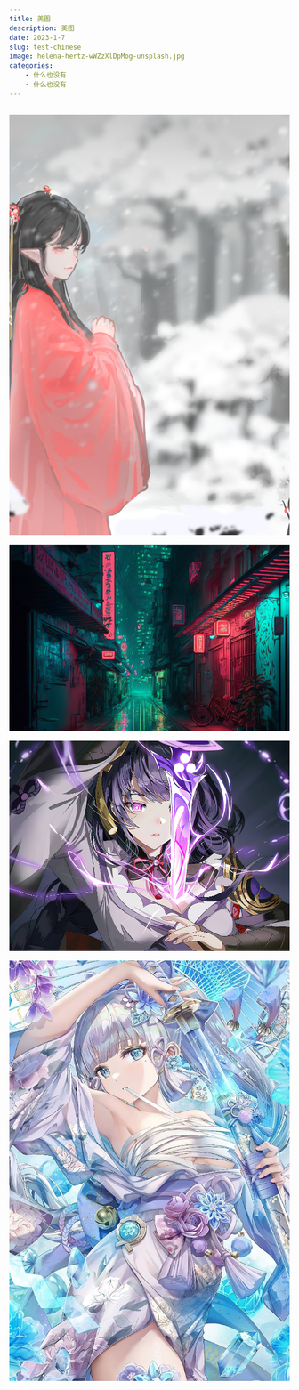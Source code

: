 ```yaml
---
title: 美图
description: 美图
date: 2023-1-7
slug: test-chinese
image: helena-hertz-wWZzXlDpMog-unsplash.jpg
categories:
    - 什么也没有
    - 什么也没有
---
```


> 

## 

![Photo by Florian Klauer on Unsplash](florian-klauer-nptLmg6jqDo-unsplash.jpg)

 ![Photo by Luca Bravo on Unsplash](luca-bravo-alS7ewQ41M8-unsplash.jpg)

 

![Photo by Helena Hertz on Unsplash](helena-hertz-wWZzXlDpMog-unsplash.jpg)

  ![Photo by Hudai Gayiran on Unsplash](hudai-gayiran-3Od_VKcDEAA-unsplash.jpg)





